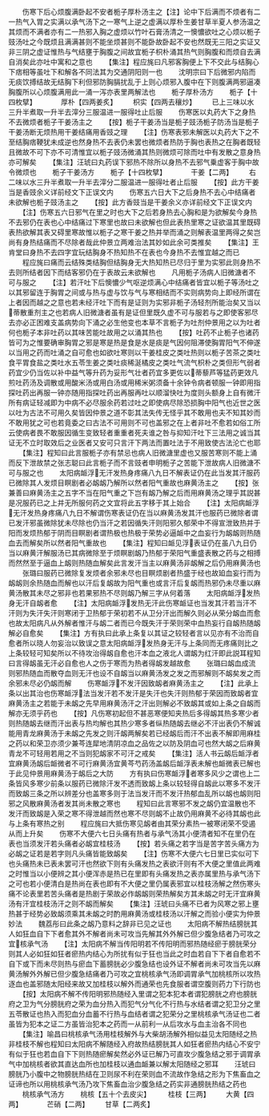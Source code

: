 <!-- { "loadSidebar": true } -->
　　伤寒下后心烦腹满卧起不安者栀子厚朴汤主之【注】论中下后满而不烦者有二一热气入胃之实满以承气汤下之一寒气上逆之虚满以厚朴生姜甘草半夏人参汤温之其烦而不满者亦有二一热邪入胸之虚烦以竹叶石膏汤清之一懊憹欲吐之心烦以栀子豉汤吐之今既烦且满满甚则不能坐烦甚则不能卧故卧起不安也然既无三阳之实证又非三阴之虚证惟热与气结壅于胸腹之间故宜栀子枳朴涌其热气则胸腹和而烦自去满自消矣此亦吐中寓和之意也
　　【集注】程应旄曰凡邪客胸便上下不交此与结胸心下痞相等虽吐下和解各不同法其为交通阴阳则一也
　　沈明宗曰下后微邪内陷而无痰饮搏结故无结胸下利但邪防胸膈扰乱于上则心烦邪入腹中在下则腹满两邪逼凑胸腹所以心烦腹满用此一涌一泻亦表里两解法也
　　栀子厚朴汤方
　　栀子【十四枚擘】　　　　厚朴【四两姜炙】
　　枳实【四两去穰炒】
　　已上三味以水三升半煮取一升半去滓分三服温进一服得吐止后服
　　伤寒医以丸药大下之身热不去微烦者栀子干姜汤主之
　　【按】栀子干姜汤当是栀子豉汤栀子防汤当是栀子干姜汤断无烦热用干姜结痛用香豉之理
　　【注】伤寒表邪未解医以丸药大下之不至结胸痞鞕犹未成逆也然身热不去表仍未罢也微烦者热防于胸也表热之在胸者既轻且微故不可下亦不可清惟宜以栀子豉汤微涌其热则微烦可除而吐中有发散之意身热亦可解矣
　　【集注】汪琥曰丸药误下邪热不除所以身热不去邪气乗虚客于胸中故令微烦也
　　栀子干姜汤方
　　栀子【十四枚擘】　　　　干姜【二两】
　　右二味以水三升半煮取一升半去滓分二服温进一服得吐者止后服
　　【按】此方干姜当是香豉余义详前经文下正误文内
　　伤寒五六日大下之后身热不去心中结痛者未欲解也栀子豉汤主之
　　【按】此方香豉当是干姜余义亦详前经文下正误文内
　　【注】伤寒五六日邪气在里之时也大下之后若身热去心胸和是为欲解矣今身热不去邪仍在表也心中结痛过下寒里也故曰未欲解也但此表热里寒之证欲温其里既碍表热欲解其表又碍里寒故惟以栀子之寒干姜之热并举而涌之则解表温里两得之矣岂尚有身热结痛而不尽除者哉此仲景立两难治法其妙如此余可类推矣
　　【集注】王肯堂曰身热不去四字宜玩结胸身不热知热不在表也今身热不去惟宜越之而已
　　程应旄曰痛而云结殊类结胸但结胸身无大热知热已尽归于里为实邪此则身热不去则所结者因下而结客邪仍在于表故云未欲解也
　　凡用栀子汤病人旧微溏者不可与服之
　　【注】若汗吐下后懊憹少气呕逆烦满心中结痛者皆宜以栀子等汤吐之以其邪留连于胸胃之间或与热与虚与饮与气与寒相结而不实则病势向上即经所谓在上者因而越之之意也若未经汗吐下而有是证则为实邪非栀子汤轻剂所能治矣又当以蒂散重剂主之也若病人旧微溏者虽有是证但里既久虚不可与服若与之即使客邪尽去亦必正困难支盖病势向下涌之必生他变也本草不言栀子为吐剂仲景用之以为吐者何也栀子本非吐药以其味苦能吐故用之以涌其热也
　　【按】吐药不止栀子也诸药皆可为之惟要确审胸胃之邪是寒是热是食是水是痰是气因何阻滞使胸胃阳气不伸遂以当用之药而吐涌之自可愈也如欲吐寒则以干姜桂皮之类吐热则以栀子苦茶之类吐食平胃食盐之类吐水五苓生姜之类吐痰稀涎橘皮之类吐气流气枳朴之类但形气弱者药宜少仍当佐以补中益气等升药为妥形气壮者药宜多更佐以蒂藜芦等猛药更效凡煎吐药汤及调散或用酸米汤或用白汤或用稀米粥须备十余钟令病者顿服一钟即用指探吐药出再服一钟亦随用指探吐药出再服再吐以顺溜快吐为度则头额身上自有微汗所有病证轻减即为中病不必尽服余药若过吐之即使病尽除恐损胸中阳气也近世之医以吐为古法不可用久矣皆因仲景之道不彰其法失传无怪乎其不敢用也夫不知其妙而不敢用犹之可也若竟委之曰古法不可用则不可也盖邪之在上者非吐不愈若如俗工所云使病者畏不敢服因循生变致轻者重重者死夫谁之咎与抑知汗吐下三法用之诚当其证无不立时取效后之业医者又安可只言汗下两法而置吐法于不用致使古法沦亡也耶
　　【集注】程知曰此言服栀子亦有禁忌也病人旧微溏里虚也又服苦寒则不能上涌而反下泄故禁之张志聪曰此言栀子而不言豉者申明栀子之苦能下泄故病人旧微溏不可与服之也
　　太阳病衇浮无汗发热身疼痛八九日不解表证仍在此当发其汗服药已微除其人发烦目瞑剧者必衂衂乃解所以然者阳气重故也麻黄汤主之
　　【按】张兼善曰麻黄汤主之五字不当在阳气重之下岂有衂乃解之后而用麻黄汤之理乎其説甚是况服药已之上并无所服何药之文宜将此五字移于其上始合
　　【注】太阳病衇浮无汗发热身疼痛八九日不解谓伤寒表证仍在当以麻黄汤发其汗也服药已微除者谓已发汗邪虽微除犹未尽除也仍当汗之若因循失汗则阳邪久郁荣中不得宣泄致热并于阳而发烦热郁于阴而目瞑剧者谓热极也热极于荣势必逼衇中之血妄行为衂衂则热随血去而解矣所以然者阳气重故也
　　【集注】程知曰衇见浮表证仍在虽八九日仍当以麻黄汗解服汤已其病微除至于烦瞑剧衂乃热郁于荣阳气重盛表散之药与之相搏而然然至于逼血上衂则热随血解矣此言发汗当主以麻黄汤非衂解之后仍用麻黄汤也
　　张璐曰服药已微除复发烦者余邪未尽也目瞑烦剧者热盛于经也故廹血妄行而为衂衂则余热随血而解也以汗后复衂故为阳气重也或言汗后复衂而热邪仍未尽重以麻黄汤散其未尽之邪非也若果邪热不尽则衂乃解三字从何着落
　　太阳病衇浮发热身无汗自衂者愈
　　【注】太阳病衇浮发热无汗此伤寒衇证也当发其汗若当汗不汗则为失汗失汗则寒闭于卫热郁于荣初若不从卫分汗出而解久则必从荣分衂血而愈也故太阳病凡从外解者惟汗与衂二者而已今既失汗于荣则荣中血热妄行自衂热随衂解必自愈矣
　　【集注】方有执曰此承上条复以其证之较轻者言以见亦有不治而自愈者所以晓人勿妄治以致误之意太阳病衇浮发热身无汗与上条同而无疼痛则比之上条较轻可知矣所以不待攻治得衂自愈也汗本血之液北人谓衂为红汗即此説耳程知曰言得衂虽无汗必自愈也人之伤于寒而为热者得衂发越故愈
　　张璐曰衂血成流则邪热随血而散夺血则无汗也设不自衂当以麻黄汤发之发之而邪解则不衂矣发之而余邪未尽必仍衂而解
　　伤寒衇浮不发汗因致衂者麻黄汤主之
　　【注】此承上条以出其治也伤寒衇浮法当发汗若不发汗是失汗也失汗则热郁于荣因而致衂者宜麻黄汤主之若能于未衂之先早用麻黄汤汗之汗出则解必不致衂其或如上条之自衂而解亦无须乎药也
　　【按】凡伤寒初起但不甚恶寒便知夹热后多得衂其热多寒少者则热随衂去继而汗出表与热均解也其热少寒多者纵热随衂去继必不汗出表仍不解诚能用青龙麻黄汤于未衂之先发之则汗衂两解矣若已经衂后而汗不出表不解即用麻桂之药以和荣卫亦须少兼芩连犀地清阴凉血之品佐之以防及阴血可也然大衂之后麻黄青龙不可轻用若用之不当则犯衂家不可汗之戒矣
　　【集注】活人书云衂后衇浮者宜麻黄汤衂后衇微者不可行麻黄汤宜黄芩芍药汤盖衂后衇浮表未解也衇微表已解也于此见仲景用麻黄汤于衂后之大防
　　方有执曰伤寒衇浮者寒多风少之谓也上二条皆风多寒少前条以服药已微除汗发不透而致衂上条以较轻得自衂此以寒多不发汗而致衂三条之所以辨差分也盖寒多则于法当发汗而不发汗热郁血乱所以衂也衂则阳邪之风散麻黄汤者发其尚未散之寒也
　　程知曰此言寒邪不发之衂仍宜温散也不发汗而致衂是入荣之寒不得泄越而然也寒不尽则衂不止故仍用麻黄不必待其衂也此与上条有寒热之别
　　程应旄曰大抵伤寒见衂者由其荣分素热一被寒闭荣不受遏从而上升矣
　　伤寒不大便六七日头痛有热者与承气汤其小便清者知不在里仍在表也当须发汗若头痛者必衂宜桂枝汤
　　【按】若头痛之若字当是苦字苦头痛方为必衂之证若是若字则凡头痛皆能致衂矣
　　【注】伤寒不大便六七日里已实似可下也头痛热未已表未罢可汗也然欲下则有头痛发热之表欲汗则有不大便之里值此两难之时惟当以小便辨之其小便浑赤是热已在里即有头痛发热之表亦属里热与承气汤下之可也若小便清白是热尚在表也即有不大便之里仍属表邪宜以桂枝汤解之然伤寒头痛不论表里若苦头痛者是热剧于荣故必作衂衂则荣热解矣方其未衂之时无汗宜麻黄汤有汗宜桂枝汤汗之则不衂而解矣
　　【集注】汪琥曰头痛不已者为风寒之邪上壅热甚于经势必致衂须乘其未衂之时酌用麻黄汤或桂枝汤以汗解之而验小便实为仲景妙法
　　魏荔彤曰此条之衂乃意料之辞非已见之证也
　　太阳病不解热结膀胱其人如狂血自下下者愈其外不解者尚未可攻当先解其外外解已但少腹急结者乃可攻之宜核承气汤
　　【注】太阳病不解当传阳明若不传阳明而邪热随经瘀于膀胱荣分则其人必如狂如狂者瘀热内结心为所扰有似于狂也当此之时血若自下下者自愈若不自下或下而未尽则热与瘀血下蓄膀胱必少腹急结也设外证不解者尚未可攻当先以麻黄汤解外外解已但少腹急结痛者乃可攻之宜桃核承气汤即调胃承气加桃核所以攻热逐血也盖邪随太阳经来故又加桂枝以解外而通荣也先食服者谓空腹则药力下行防也
　　【按】太阳病不解不传阳明邪热随经入里谓之犯本犯本者谓犯膀胱之府也膀胱府之卫为气分膀胱府之荣为血分热入而犯气分气化不行热与水结者谓之犯卫分之里五苓散证也热入而犯血分血蓄不行热与血结者谓之犯荣分之里桃核承气汤证也二者虽皆为犯本之证二方虽皆治犯本之药而一从前利一从后攻水与血主治各不同也
　　【集注】喻昌曰桃核承气汤用桂枝解外与大柴胡汤解外相似益见太阳随经之热非桂枝不解也程知曰太阳病不解随经入府故热结膀胱其人如狂者瘀热内结心不安宁有似于狂也若血自下下则热随瘀解矣然必外证已解乃可直攻少腹急结之邪于调胃承气中加桃核者欲其直达血所也加桂枝以通血衇兼以解太阳随经之邪耳
　　汪琥曰膀胱乃小腹中之物膀胱热结在卫则尿不利在荣则血不流故作急结之形为下焦畜血之证谛也所以用桃核承气汤乃攻下焦畜血治少腹急结之药实非通膀胱热结之药也
　　桃核承气汤方
　　桃核【五十个去皮尖】　　　桂枝【三两】
　　大黄【四两】　　　　芒硝【二两】
　　甘草【二两炙】
